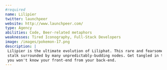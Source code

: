 ```yaml
---
#required
name: Lilipier
twitter: launchpeer
website: http://www.launchpeer.com/
type: Agency
abilities: Code, Beer-related metaphors
weaknesses: Tired Iconography, Full-Stack Developers
image: /images/pokemon-17.png
description: |
 Lilipier is the ultimate evolution of Liliphat. This rare and fearsome entity takes the form of an angular, plant-like 
 stalk surrounded by many unpredictably-budding nodes. Get tangled in the sea of sharp pythons emitted by this monster and 
 you won't know your front-end from your back-end.
---
```

